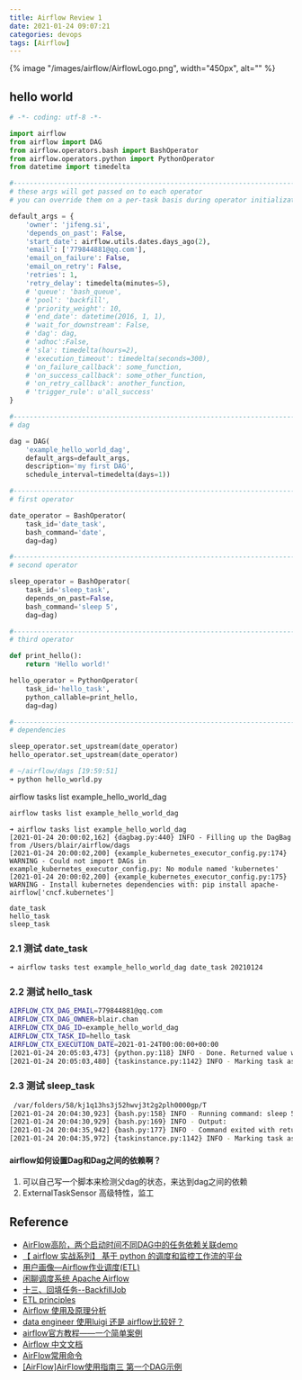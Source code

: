 ```yaml
---
title: Airflow Review 1
date: 2021-01-24 09:07:21
categories: devops
tags: [Airflow]
---
```


{% image "/images/airflow/AirflowLogo.png", width="450px", alt="" %}

<!-- more -->


## hello world

```python
# -*- coding: utf-8 -*-

import airflow
from airflow import DAG
from airflow.operators.bash import BashOperator
from airflow.operators.python import PythonOperator
from datetime import timedelta

#-------------------------------------------------------------------------------
# these args will get passed on to each operator
# you can override them on a per-task basis during operator initialization

default_args = {
    'owner': 'jifeng.si',
    'depends_on_past': False,
    'start_date': airflow.utils.dates.days_ago(2),
    'email': ['779844881@qq.com'],
    'email_on_failure': False,
    'email_on_retry': False,
    'retries': 1,
    'retry_delay': timedelta(minutes=5),
    # 'queue': 'bash_queue',
    # 'pool': 'backfill',
    # 'priority_weight': 10,
    # 'end_date': datetime(2016, 1, 1),
    # 'wait_for_downstream': False,
    # 'dag': dag,
    # 'adhoc':False,
    # 'sla': timedelta(hours=2),
    # 'execution_timeout': timedelta(seconds=300),
    # 'on_failure_callback': some_function,
    # 'on_success_callback': some_other_function,
    # 'on_retry_callback': another_function,
    # 'trigger_rule': u'all_success'
}

#-------------------------------------------------------------------------------
# dag

dag = DAG(
    'example_hello_world_dag',
    default_args=default_args,
    description='my first DAG',
    schedule_interval=timedelta(days=1))

#-------------------------------------------------------------------------------
# first operator

date_operator = BashOperator(
    task_id='date_task',
    bash_command='date',
    dag=dag)

#-------------------------------------------------------------------------------
# second operator

sleep_operator = BashOperator(
    task_id='sleep_task',
    depends_on_past=False,
    bash_command='sleep 5',
    dag=dag)

#-------------------------------------------------------------------------------
# third operator

def print_hello():
    return 'Hello world!'

hello_operator = PythonOperator(
    task_id='hello_task',
    python_callable=print_hello,
    dag=dag)

#-------------------------------------------------------------------------------
# dependencies

sleep_operator.set_upstream(date_operator)
hello_operator.set_upstream(date_operator)

```

```bash
# ~/airflow/dags [19:59:51]
➜ python hello_world.py
```

airflow tasks list example_hello_world_dag

```bash
airflow tasks list example_hello_world_dag
```


```
➜ airflow tasks list example_hello_world_dag
[2021-01-24 20:00:02,162] {dagbag.py:440} INFO - Filling up the DagBag from /Users/blair/airflow/dags
[2021-01-24 20:00:02,200] {example_kubernetes_executor_config.py:174} WARNING - Could not import DAGs in example_kubernetes_executor_config.py: No module named 'kubernetes'
[2021-01-24 20:00:02,200] {example_kubernetes_executor_config.py:175} WARNING - Install kubernetes dependencies with: pip install apache-airflow['cncf.kubernetes']

date_task
hello_task
sleep_task
```

### 2.1 测试 date_task

```
➜ airflow tasks test example_hello_world_dag date_task 20210124
```

### 2.2 测试 hello_task

```bash
AIRFLOW_CTX_DAG_EMAIL=779844881@qq.com
AIRFLOW_CTX_DAG_OWNER=blair.chan
AIRFLOW_CTX_DAG_ID=example_hello_world_dag
AIRFLOW_CTX_TASK_ID=hello_task
AIRFLOW_CTX_EXECUTION_DATE=2021-01-24T00:00:00+00:00
[2021-01-24 20:05:03,473] {python.py:118} INFO - Done. Returned value was: Hello world!
[2021-01-24 20:05:03,480] {taskinstance.py:1142} INFO - Marking task as SUCCESS. dag_id=example_hello_world_dag, task_id=hello_task, execution_date=20210124T000000, start_date=20210124T120503, end_date=20210124T120503
```

### 2.3 测试 sleep_task

```bash
 /var/folders/58/kj1q13hs3j52hwvj3t2g2plh0000gp/T
[2021-01-24 20:04:30,923] {bash.py:158} INFO - Running command: sleep 5
[2021-01-24 20:04:30,929] {bash.py:169} INFO - Output:
[2021-01-24 20:04:35,942] {bash.py:177} INFO - Command exited with return code 0
[2021-01-24 20:04:35,972] {taskinstance.py:1142} INFO - Marking task as SUCCESS. dag_id=example_hello_world_dag, task_id=sleep_task, execution_date=20210124T000000, start_date=20210124T120430, end_date=20210124T120435
```

#### airflow如何设置Dag和Dag之间的依赖啊？

1. 可以自己写一个脚本来检测父dag的状态，来达到dag之间的依赖
2. ExternalTaskSensor 高级特性，监工

## Reference

- [AirFlow高阶，两个启动时间不同DAG中的任务依赖关联demo](https://blog.csdn.net/qq_37714755/article/details/110134616)
- [【 airflow 实战系列】 基于 python 的调度和监控工作流的平台](https://cloud.tencent.com/developer/article/1004927?from=information.detail.airflow%20dag%E4%B9%8B%E9%97%B4%E4%BE%9D%E8%B5%96)
- [用户画像—Airflow作业调度(ETL)](https://zhuanlan.zhihu.com/p/78847089)
- [闲聊调度系统 Apache Airflow](https://zhuanlan.zhihu.com/p/100526494)
- [十三、回填任务--BackfillJob](https://zhuanlan.zhihu.com/p/128672715)
- [ETL principles](https://zhuanlan.zhihu.com/p/264805569)
- [Airflow 使用及原理分析](https://zhuanlan.zhihu.com/p/90282578)
- [data engineer 使用luigi 还是 airflow比较好？](https://www.zhihu.com/question/46573431)
- [airflow官方教程——一个简单案例](https://zhuanlan.zhihu.com/p/74339976)
- [Airflow 中文文档](https://airflow.apachecn.org/#/zh/tutorial)
- [AirFlow常用命令](https://www.cnblogs.com/cord/p/9437556.html)
- [[AirFlow]AirFlow使用指南三 第一个DAG示例](https://developer.aliyun.com/article/632137)